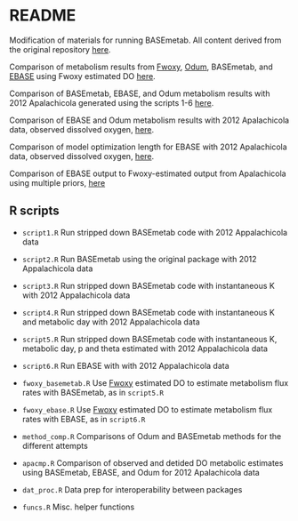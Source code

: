 # README

Modification of materials for running BASEmetab.  All content derived from the original repository [here](https://github.com/dgiling/BASEmetab).

Comparison of metabolism results from [Fwoxy](https://github.com/jmarriola/fwoxy), [Odum](https://github.com/fawda123/WtRegDO), BASEmetab, and [EBASE](https://github.com/fawda123/EBASE) using Fwoxy estimated DO [here](https://fawda123.github.io/BASEmetab_script/fwoxy_comp).

Comparison of BASEmetab, EBASE, and Odum metabolism results with 2012 Apalachicola generated using the scripts 1-6 [here](https://fawda123.github.io/BASEmetab_script/comp_plots).

Comparison of EBASE and Odum metabolism results with 2012 Apalachicola data, observed dissolved oxygen, [here](https://fawda123.github.io/BASEmetab_script/ebasevodum).

Comparison of model optimization length for EBASE with 2012 Apalachicola data, observed dissolved oxygen, [here](https://fawda123.github.io/BASEmetab_script/ebasendays).

Comparison of EBASE output to Fwoxy-estimated output from Apalachicola using multiple priors, [here](https://fawda123.github.io/BASEmetab_script/fwoxyapacmp)

## R scripts 

* `script1.R` Run stripped down BASEmetab code with 2012 Appalachicola data

* `script2.R` Run BASEmetab using the original package with 2012 Appalachicola data

* `script3.R` Run stripped down BASEmetab code with instantaneous K with 2012 Appalachicola data

* `script4.R` Run stripped down BASEmetab code with instantaneous K and metabolic day with 2012 Appalachicola data

* `script5.R` Run stripped down BASEmetab code with instantaneous K, metabolic day, p and theta estimated with 2012 Appalachicola data

* `script6.R` Run EBASE with with 2012 Appalachicola data

* `fwoxy_basemetab.R` Use [Fwoxy](https://github.com/jmarriola/fwoxy) estimated DO to estimate metabolism flux rates with BASEmetab, as in `script5.R`

* `fwoxy_ebase.R` Use [Fwoxy](https://github.com/jmarriola/fwoxy) estimated DO to estimate metabolism flux rates with EBASE, as in `script6.R`

* `method_comp.R` Comparisons of Odum and BASEmetab methods for the different attempts

* `apacmp.R` Comparison of observed and detided DO metabolic estimates using BASEmetab, EBASE, and Odum for 2012 Apalachicola data

* `dat_proc.R` Data prep for interoperability between packages

* `funcs.R` Misc. helper functions